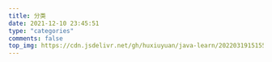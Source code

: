 ```yaml
---
title: 分类
date: 2021-12-10 23:45:51
type: "categories"
comments: false
top_img: https://cdn.jsdelivr.net/gh/huxiuyuan/java-learn/202203191515556.jpeg
---
```

